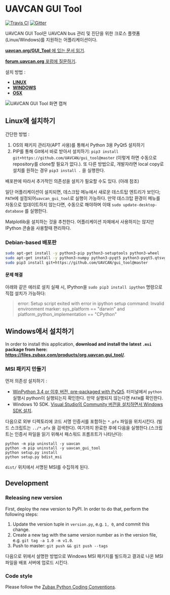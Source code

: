 UAVCAN GUI Tool
===============

[![Travis CI](https://travis-ci.org/UAVCAN/gui_tool.svg?branch=master)](https://travis-ci.org/UAVCAN/gui_tool)
[![Gitter](https://img.shields.io/badge/gitter-join%20chat-green.svg)](https://gitter.im/UAVCAN/general)

UAVCAN GUI Tool은 UAVCAN bus 관리 및 진단을 위한 크로스 플랫폼(Linux/Windows)를 지원하는 어플리케이션이다.

[**uavcan.org/GUI_Tool** 에 있는 문서 읽기](http://uavcan.org/GUI_Tool).

[**forum.uavcan.org** 포럼에 질문하기](https://forum.uavcan.org).

설치 방법 :

- [**LINUX**](#installing-on-linux)
- [**WINDOWS**](#installing-on-windows)
- [**OSX**](#installing-on-osx)

![UAVCAN GUI Tool 화면 캡쳐](screenshot.png "UAVCAN GUI Tool screenshot")

## Linux에 설치하기

간단한 방법 :

1. OS의 패키지 관리자(APT 사용)를 통해서 Python 3용 PyQt5 설치하기
2. PIP를 통해 Git에서 바로 받아서 설치하기:
`pip3 install git+https://github.com/UAVCAN/gui_tool@master`
(이렇게 하면 수동으로 repository를 clone할 필요가 없다.).
또 다른 방법으로, 개발자라면 local copy로 설치를 원하는 경우 `pip3 install .` 을 실행한다.

배포판에 따라서 추가적인 의존성을 설치가 필요할 수도 있다. (아래 참조)

일단 어플리케이션이 설치되면, 데스크탑 메뉴에서 새로운 데스트탑 엔트리가 보인다;
`PATH`에 설정되어`uavcan_gui_tool`로 실행이 가능하다.
만약 데스크탑 환경이 메뉴를 자동으로 업데이트하지 않는다면, 수동으로 해야하며 이때 `sudo update-desktop-database` 를 실행한다.

Matplotlib을 설치하는 것을 추천한다. 어플리케이션 자체에서 사용하지는 않지만 IPython 콘솔을 사용할때 편리하다.

### Debian-based 배포판

```bash
sudo apt-get install -y python3-pip python3-setuptools python3-wheel
sudo apt-get install -y python3-numpy python3-pyqt5 python3-pyqt5.qtsvg git-core
sudo pip3 install git+https://github.com/UAVCAN/gui_tool@master
```

#### 문제 해결

아래와 같은 에러로 설치 실패 시, IPython을 `sudo pip3 install ipython` 명령으로 직접 설치가 가능하다:

> error: Setup script exited with error in ipython setup command:
> Invalid environment marker: sys_platform == "darwin" and platform_python_implementation == "CPython"


## Windows에서 설치하기

In order to install this application,
**download and install the latest `.msi` package from here: <https://files.zubax.com/products/org.uavcan.gui_tool/>**.

### MSI 패키지 만들기


먼저 의존성 설치하기 :

* [WinPython 3.4 or 이후 버전, pre-packaged with PyQt5](http://winpython.github.io/).
터미널에서 `python` 실행시 python이 실행되는지 확인한다. 만약 실행되지 않는다면 `PATH`를 확인한다.
* Windows 10 SDK.
[Visual Studio의 Community 버전을 설치하면서 Windows SDK 설치](https://www.visualstudio.com/).

다음으로 외부 디렉토리에 코드 서명 인증서를 포함하는 `*.pfx` 파일을 위치시킨다.
(빌드 스크립트는 `../*.pfx` 을 검색한다).
여기까지 완료한 후에 다음을 실행한다.(스크립트는 인증서 파일을 읽기 위해서 패스워드 프롬프트가 나타난다):

```dos
python -m pip uninstall -y uavcan
python -m pip uninstall -y uavcan_gui_tool
python setup.py install
python setup.py bdist_msi
```

`dist/` 위치에서 서명된 MSI를 수집하게 된다.

## Development

### Releasing new version

First, deploy the new version to PyPI. In order to do that, perform the following steps:

1. Update the version tuple in `version.py`, e.g. `1, 0`, and commit this change.
2. Create a new tag with the same version number as in the version file, e.g. `git tag -a 1.0 -m v1.0`.
3. Push to master: `git push && git push --tags`

다음으로 위에서 설명한 방법으로 Windows MSI 패키지를 빌드하고 결과로 나온 MSI 파일을 배포 서버에 업로드 시킨다.

### Code style

Please follow the [Zubax Python Coding Conventions](https://kb.zubax.com/x/_oAh).
